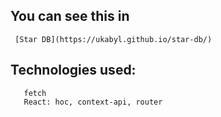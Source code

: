 ## You can see this in 
     [Star DB](https://ukabyl.github.io/star-db/)
      
## Technologies used:
       fetch
       React: hoc, context-api, router
